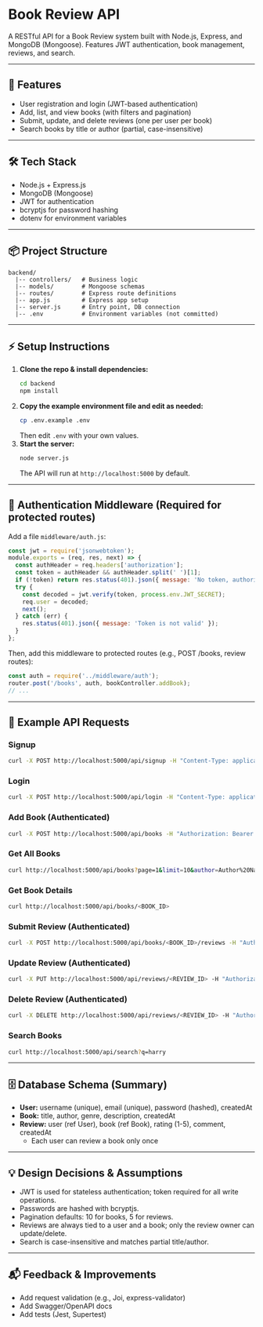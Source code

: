 # Book Review API

A RESTful API for a Book Review system built with Node.js, Express, and MongoDB (Mongoose). Features JWT authentication, book management, reviews, and search.

---

## 🚀 Features
- User registration and login (JWT-based authentication)
- Add, list, and view books (with filters and pagination)
- Submit, update, and delete reviews (one per user per book)
- Search books by title or author (partial, case-insensitive)

---

## 🛠️ Tech Stack
- Node.js + Express.js
- MongoDB (Mongoose)
- JWT for authentication
- bcryptjs for password hashing
- dotenv for environment variables

---

## 📦 Project Structure
```
backend/
  |-- controllers/   # Business logic
  |-- models/        # Mongoose schemas
  |-- routes/        # Express route definitions
  |-- app.js         # Express app setup
  |-- server.js      # Entry point, DB connection
  |-- .env           # Environment variables (not committed)
```

---

## ⚡ Setup Instructions
1. **Clone the repo & install dependencies:**
   ```sh
   cd backend
   npm install
   ```
2. **Copy the example environment file and edit as needed:**
   ```sh
   cp .env.example .env
   ```
   Then edit `.env` with your own values.
3. **Start the server:**
   ```sh
   node server.js
   ```
   The API will run at `http://localhost:5000` by default.

---

## 🔑 Authentication Middleware (Required for protected routes)
Add a file `middleware/auth.js`:
```js
const jwt = require('jsonwebtoken');
module.exports = (req, res, next) => {
  const authHeader = req.headers['authorization'];
  const token = authHeader && authHeader.split(' ')[1];
  if (!token) return res.status(401).json({ message: 'No token, authorization denied' });
  try {
    const decoded = jwt.verify(token, process.env.JWT_SECRET);
    req.user = decoded;
    next();
  } catch (err) {
    res.status(401).json({ message: 'Token is not valid' });
  }
};
```
Then, add this middleware to protected routes (e.g., POST /books, review routes):
```js
const auth = require('../middleware/auth');
router.post('/books', auth, bookController.addBook);
// ...
```

---

## 🧪 Example API Requests

### Signup
```sh
curl -X POST http://localhost:5000/api/signup -H "Content-Type: application/json" -d '{"username":"alice","email":"alice@example.com","password":"password123"}'
```

### Login
```sh
curl -X POST http://localhost:5000/api/login -H "Content-Type: application/json" -d '{"email":"alice@example.com","password":"password123"}'
```

### Add Book (Authenticated)
```sh
curl -X POST http://localhost:5000/api/books -H "Authorization: Bearer <TOKEN>" -H "Content-Type: application/json" -d '{"title":"Book Title","author":"Author Name","genre":"Fiction","description":"A great book."}'
```

### Get All Books
```sh
curl http://localhost:5000/api/books?page=1&limit=10&author=Author%20Name&genre=Fiction
```

### Get Book Details
```sh
curl http://localhost:5000/api/books/<BOOK_ID>
```

### Submit Review (Authenticated)
```sh
curl -X POST http://localhost:5000/api/books/<BOOK_ID>/reviews -H "Authorization: Bearer <TOKEN>" -H "Content-Type: application/json" -d '{"rating":5,"comment":"Excellent!"}'
```

### Update Review (Authenticated)
```sh
curl -X PUT http://localhost:5000/api/reviews/<REVIEW_ID> -H "Authorization: Bearer <TOKEN>" -H "Content-Type: application/json" -d '{"rating":4,"comment":"Updated comment"}'
```

### Delete Review (Authenticated)
```sh
curl -X DELETE http://localhost:5000/api/reviews/<REVIEW_ID> -H "Authorization: Bearer <TOKEN>"
```

### Search Books
```sh
curl http://localhost:5000/api/search?q=harry
```

---

## 🗄️ Database Schema (Summary)
- **User:** username (unique), email (unique), password (hashed), createdAt
- **Book:** title, author, genre, description, createdAt
- **Review:** user (ref User), book (ref Book), rating (1-5), comment, createdAt
  - Each user can review a book only once

---

## 💡 Design Decisions & Assumptions
- JWT is used for stateless authentication; token required for all write operations.
- Passwords are hashed with bcryptjs.
- Pagination defaults: 10 for books, 5 for reviews.
- Reviews are always tied to a user and a book; only the review owner can update/delete.
- Search is case-insensitive and matches partial title/author.

---

## 📬 Feedback & Improvements
- Add request validation (e.g., Joi, express-validator)
- Add Swagger/OpenAPI docs
- Add tests (Jest, Supertest) 